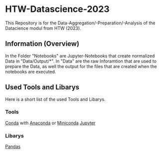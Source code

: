 # HTW-Datascience-2023

This Repository is for the Data-Aggregation/-Preparation/-Analysis of the Datacience modul from HTW (2023).

## Information (Overview)

In the Folder "Notebooks" are Jupyter-Notebooks that create normalized Data in "Data/Output/*".
In "Data" are the raw Inforamtion that are used to prepare the Data, as well the output for the files that are created when the notebooks are executed.

## Used Tools and Libarys

Here is a short list of the used Tools and Libarys.

### Tools

[Conda](https://docs.conda.io/projects/conda/en/stable/) with [Anaconda](https://www.anaconda.com/) or [Miniconda](https://docs.conda.io/en/latest/miniconda.html)
[Jupyter](https://docs.jupyter.org/en/latest/start/index.html)

### Libarys

[Pandas](https://pandas.pydata.org/getting_started.html)
